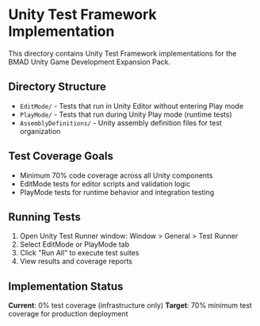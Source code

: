 # Unity Test Framework Implementation

This directory contains Unity Test Framework implementations for the BMAD Unity Game Development Expansion Pack.

## Directory Structure

- `EditMode/` - Tests that run in Unity Editor without entering Play mode
- `PlayMode/` - Tests that run during Unity Play mode (runtime tests)
- `AssemblyDefinitions/` - Unity assembly definition files for test organization

## Test Coverage Goals

- Minimum 70% code coverage across all Unity components
- EditMode tests for editor scripts and validation logic
- PlayMode tests for runtime behavior and integration testing

## Running Tests

1. Open Unity Test Runner window: Window > General > Test Runner
2. Select EditMode or PlayMode tab
3. Click "Run All" to execute test suites
4. View results and coverage reports

## Implementation Status

**Current**: 0% test coverage (infrastructure only)
**Target**: 70% minimum test coverage for production deployment
